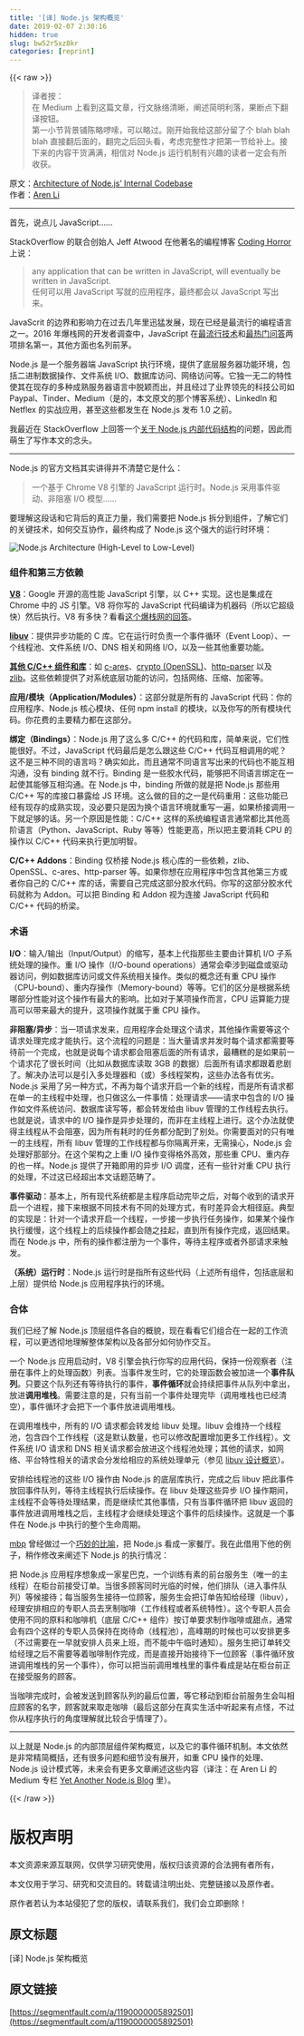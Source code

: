 ```yaml
---
title: '[译] Node.js 架构概览' 
date: 2019-02-07 2:30:16
hidden: true
slug: bw52r5xz8kr
categories: [reprint]
---
```


{{< raw >}}

                    
<blockquote><p>译者按：<br>在 Medium 上看到这篇文章，行文脉络清晰，阐述简明利落，果断点下翻译按钮。<br>第一小节背景铺陈略啰嗦，可以略过。刚开始我给这部分留了个 blah blah blah 直接翻后面的，翻完之后回头看，考虑完整性才把第一节给补上。接下来的内容干货满满，相信对 Node.js 运行机制有兴趣的读者一定会有所收获。</p></blockquote>
<p>原文：<a href="https://medium.com/yet-another-node-js-blog/architecture-of-node-js-internal-codebase-57cd8376b71f" rel="nofollow noreferrer" target="_blank">Architecture of Node.js’ Internal Codebase</a><br>作者：<a href="https://medium.com/@arenli" rel="nofollow noreferrer" target="_blank">Aren Li</a></p>
<hr>
<p>首先，说点儿 JavaScript……</p>
<p>StackOverflow 的联合创始人 Jeff Atwood 在他著名的编程博客 <a href="https://blog.codinghorror.com/" rel="nofollow noreferrer" target="_blank">Coding Horror</a> 上说：</p>
<blockquote><p>any application that can be written in JavaScript, will eventually be written in JavaScript.<br>任何可以用 JavaScript 写就的应用程序，最终都会以 JavaScript 写出来。</p></blockquote>
<p>JavaScrit 的边界和影响力在过去几年里迅猛发展，现在已经是最流行的编程语言之一。2016 年爆栈网的开发者调查中，JavaScript 在<a href="http://stackoverflow.com/research/developer-survey-2016#technology-most-popular-technologies" rel="nofollow noreferrer" target="_blank">最流行技术</a>和<a href="http://stackoverflow.com/research/developer-survey-2016#technology-top-tech-on-stack-overflow" rel="nofollow noreferrer" target="_blank">最热门问答</a>两项排名第一，其他方面也名列前茅。</p>
<p>Node.js 是一个服务器端 JavaScript 执行环境，提供了底层服务器功能环境，包括二进制数据操作、文件系统 I/O、数据库访问、网络访问等。它独一无二的特性使其在现存的多种成熟服务器语言中脱颖而出，并且经过了业界领先的科技公司如 Paypal、Tinder、Medium（是的，本文原文的那个博客系统）、LinkedIn 和 Netflex 的实战应用，甚至这些都发生在 Node.js 发布 1.0 之前。</p>
<p>我最近在 StackOverflow 上回答一个<a href="http://stackoverflow.com/questions/36766696/which-is-correct-node-js-architecture/37512766#37512766" rel="nofollow noreferrer" target="_blank">关于 Node.js 内部代码结构</a>的问题，因此而萌生了写作本文的念头。</p>
<hr>
<p>Node.js 的官方文档其实讲得并不清楚它是什么：</p>
<blockquote><p>一个基于 Chrome V8 引擎的 JavaScript 运行时。Node.js 采用事件驱动、非阻塞 I/O 模型……</p></blockquote>
<p>要理解这段话和它背后的真正力量，我们需要把 Node.js 拆分到组件，了解它们的关键技术，如何交互协作，最终构成了 Node.js 这个强大的运行时环境：</p>
<p><span class="img-wrap"><img data-src="/img/bVyNKc" src="https://static.alili.tech/img/bVyNKc" alt="Node.js Architecture (High-Level to Low-Level)" title="Node.js Architecture (High-Level to Low-Level)" style="cursor: pointer;"></span></p>
<h3 id="articleHeader0">组件和第三方依赖</h3>
<p><a href="https://developers.google.com/v8/" rel="nofollow noreferrer" target="_blank"><strong>V8</strong></a>：Google 开源的高性能 JavaScript 引擎，以 C++ 实现。这也是集成在 Chrome 中的 JS 引擎。V8 将你写的 JavaScript 代码编译为机器码（所以它超级快）然后执行。V8 有多快？看看<a href="http://stackoverflow.com/a/41932/4603550" rel="nofollow noreferrer" target="_blank">这个爆栈网的回答</a>。</p>
<p><a href="https://github.com/libuv/libuv" rel="nofollow noreferrer" target="_blank"><strong>libuv</strong></a>：提供异步功能的 C 库。它在运行时负责一个事件循环（Event Loop）、一个线程池、文件系统 I/O、DNS 相关和网络 I/O，以及一些其他重要功能。</p>
<p><a href="https://nodejs.org/en/docs/meta/topics/dependencies/" rel="nofollow noreferrer" target="_blank"><strong>其他 C/C++ 组件和库</strong></a>：如 <a href="http://c-ares.haxx.se/" rel="nofollow noreferrer" target="_blank">c-ares</a>、<a href="https://www.openssl.org/" rel="nofollow noreferrer" target="_blank">crypto (OpenSSL)</a>、<a href="https://github.com/nodejs/http-parser" rel="nofollow noreferrer" target="_blank">http-parser</a> 以及 <a href="http://zlib.net/" rel="nofollow noreferrer" target="_blank">zlib</a>。这些依赖提供了对系统底层功能的访问，包括网络、压缩、加密等。</p>
<p><strong>应用/模块（Application/Modules）</strong>：这部分就是所有的 JavaScript 代码：你的应用程序、Node.js 核心模块、任何 npm install 的模块，以及你写的所有模块代码。你花费的主要精力都在这部分。</p>
<p><strong>绑定（Bindings）</strong>：Node.js 用了这么多 C/C++ 的代码和库，简单来说，它们性能很好。不过，JavaScript 代码最后是怎么跟这些 C/C++ 代码互相调用的呢？这不是三种不同的语言吗？确实如此，而且通常不同语言写出来的代码也不能互相沟通，没有 binding 就不行。Binding 是一些胶水代码，能够把不同语言绑定在一起使其能够互相沟通。在 Node.js 中，binding 所做的就是把 Node.js 那些用 C/C++ 写的库接口暴露给 JS 环境。这么做的目的之一是代码重用：这些功能已经有现存的成熟实现，没必要只是因为换个语言环境就重写一遍，如果桥接调用一下就足够的话。另一个原因是性能：C/C++ 这样的系统编程语言通常都比其他高阶语言（Python、JavaScript、Ruby 等等）性能更高，所以把主要消耗 CPU 的操作以 C/C++ 代码来执行更加明智。</p>
<p><strong>C/C++ Addons</strong>：Binding 仅桥接 Node.js 核心库的一些依赖，zlib、OpenSSL、c-ares、http-parser 等。如果你想在应用程序中包含其他第三方或者你自己的 C/C++ 库的话，需要自己完成这部分胶水代码。你写的这部分胶水代码就称为 Addon。可以把 Binding 和 Addon 视为连接 JavaScript 代码和 C/C++ 代码的桥梁。</p>
<h3 id="articleHeader1">术语</h3>
<p><strong>I/O</strong>：输入/输出（Input/Output）的缩写，基本上代指那些主要由计算机 I/O 子系统处理的操作。重 I/O 操作（I/O-bound operations）通常会牵涉到磁盘或驱动器访问，例如数据库访问或文件系统相关操作。类似的概念还有重 CPU 操作（CPU-bound）、重内存操作（Memory-bound）等等。它们的区分是根据系统哪部分性能对这个操作有最大的影响。比如对于某项操作而言，CPU 运算能力提高可以带来最大的提升，这项操作就属于重 CPU 操作。</p>
<p><strong>非阻塞/异步</strong>：当一项请求发来，应用程序会处理这个请求，其他操作需要等这个请求处理完成才能执行。这个流程的问题是：当大量请求并发时每个请求都需要等待前一个完成，也就是说每个请求都会阻塞后面的所有请求，最糟糕的是如果前一个请求花了很长时间（比如从数据库读取 3GB 的数据）后面所有请求都跟着悲剧了。解决办法可以是引入多处理器和（或）多线程架构，这些办法各有优劣。Node.js 采用了另一种方式，不再为每个请求开启一个新的线程，而是所有请求都在单一的主线程中处理，也只做这么一件事情：处理请求——请求中包含的 I/O 操作如文件系统访问、数据库读写等，都会转发给由 libuv 管理的工作线程去执行。也就是说，请求中的 I/O 操作是异步处理的，而非在主线程上进行。这个办法就使得主线程从不会阻塞，因为所有耗时的任务都分配到了别处。你需要面对的只有唯一的主线程，所有 libuv 管理的工作线程都与你隔离开来，无需操心，Node.js 会处理好那部分。在这个架构之上重 I/O 操作变得格外高效，那些重 CPU、重内存的也一样。Node.js 提供了开箱即用的异步 I/O 调度，还有一些针对重 CPU 执行的处理，不过这已经超出本文话题范畴了。</p>
<p><strong>事件驱动</strong>：基本上，所有现代系统都是主程序启动完毕之后，对每个收到的请求开启一个进程，接下来根据不同技术有不同的处理方式，有时差异会大相径庭。典型的实现是：针对一个请求开启一个线程，一步接一步执行任务操作，如果某个操作执行缓慢，这个线程上的后续操作都会随之挂起，直到所有操作完成，返回结果。而在 Node.js 中，所有的操作都注册为一个事件，等待主程序或者外部请求来触发。</p>
<p><strong>（系统）运行时</strong>：Node.js 运行时是指所有这些代码（上述所有组件，包括底层和上层）提供给 Node.js 应用程序执行的环境。</p>
<h3 id="articleHeader2">合体</h3>
<p>我们已经了解 Node.js 顶层组件各自的概貌，现在看看它们组合在一起的工作流程，可以更透彻地理解整体架构以及各部分如何协作交互。</p>
<p>一个 Node.js 应用启动时，V8 引擎会执行你写的应用代码，保持一份观察者（注册在事件上的处理函数）列表。当事件发生时，它的处理函数会被加进一个<strong>事件队列</strong>。只要这个队列还有等待执行的事件，<strong>事件循环</strong>就会持续把事件从队列中拿出，放进<strong>调用堆栈</strong>。需要注意的是，只有当前一个事件处理完毕（调用堆栈也已经清空），事件循环才会把下一个事件放进调用堆栈。</p>
<p>在调用堆栈中，所有的 I/O 请求都会转发给 libuv 处理。libuv 会维持一个线程池，包含四个工作线程（这是默认数量，也可以修改配置增加更多工作线程）。文件系统 I/O 请求和 DNS 相关请求都会放进这个线程池处理；其他的请求，如网络、平台特性相关的请求会分发给相应的系统处理单元（参见 <a href="http://docs.libuv.org/en/v1.x/design.html" rel="nofollow noreferrer" target="_blank">libuv 设计概览</a>）。</p>
<p>安排给线程池的这些 I/O 操作由 Node.js 的底层库执行，完成之后 libuv 把此事件放回事件队列，等待主线程执行后续操作。在 libuv 处理这些异步 I/O 操作期间，主线程不会等待处理结果，而是继续忙其他事情，只有当事件循环把 libuv 返回的事件放进调用堆栈之后，主线程才会继续处理这个事件的后续操作。这就是一个事件在 Node.js 中执行的整个生命周期。</p>
<p><a href="http://stackoverflow.com/users/370756/mbq" rel="nofollow noreferrer" target="_blank">mbp</a> 曾经做过一个<a href="http://stackoverflow.com/a/3491931/4603550" rel="nofollow noreferrer" target="_blank">巧妙的比喻</a>，把 Node.js 看成一家餐厅。我在此借用下他的例子，稍作修改来阐述下 Node.js 的执行情况：</p>
<p>把 Node.js 应用程序想象成一家星巴克，一个训练有素的前台服务生（唯一的主线程）在柜台前接受订单。当很多顾客同时光临的时候，他们排队（进入事件队列）等候接待；每当服务生接待一位顾客，服务生会把订单告知给经理（libuv），经理安排相应的专职人员去烹制咖啡（工作线程或者系统特性）。这个专职人员会使用不同的原料和咖啡机（底层 C/C++ 组件）按订单要求制作咖啡或甜点，通常会有四个这样的专职人员保持在岗待命（线程池），高峰期的时候也可以安排更多（不过需要在一早就安排人员来上班，而不能中午临时通知）。服务生把订单转交给经理之后不需要等着咖啡制作完成，而是直接开始接待下一位顾客（事件循环放进调用堆栈的另一个事件），你可以把当前调用堆栈里的事件看成是站在柜台前正在接受服务的顾客。</p>
<p>当咖啡完成时，会被发送到顾客队列的最后位置，等它移动到柜台前服务生会叫相应顾客的名字，顾客就来取走咖啡（最后这部分在真实生活中听起来有点怪，不过你从程序执行的角度理解就比较合乎情理了）。</p>
<hr>
<p>以上就是 Node.js 的内部顶层组件架构概览，以及它的事件循环机制。本文依然是非常精简概括，还有很多问题和细节没有展开，如重 CPU 操作的处理、Node.js 设计模式等，未来会有更多文章阐述这些内容（译注：在 Aren Li 的 Medium 专栏 <a href="https://medium.com/yet-another-node-js-blog" rel="nofollow noreferrer" target="_blank">Yet Another Node.js Blog</a> 里）。</p>

                
{{< /raw >}}

# 版权声明
本文资源来源互联网，仅供学习研究使用，版权归该资源的合法拥有者所有，

本文仅用于学习、研究和交流目的。转载请注明出处、完整链接以及原作者。

原作者若认为本站侵犯了您的版权，请联系我们，我们会立即删除！

## 原文标题
[译] Node.js 架构概览

## 原文链接
[https://segmentfault.com/a/1190000005892501](https://segmentfault.com/a/1190000005892501)

